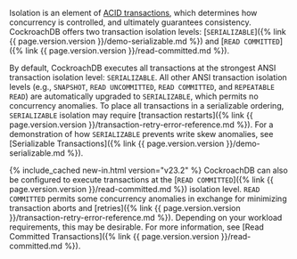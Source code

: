 Isolation is an element of [ACID transactions](https://en.wikipedia.org/wiki/ACID), which determines how concurrency is controlled, and ultimately guarantees consistency. CockroachDB offers two transaction isolation levels: [`SERIALIZABLE`]({% link {{ page.version.version }}/demo-serializable.md %}) and [`READ COMMITTED`]({% link {{ page.version.version }}/read-committed.md %}).

By default, CockroachDB executes all transactions at the strongest ANSI transaction isolation level: `SERIALIZABLE`. All other ANSI transaction isolation levels (e.g., `SNAPSHOT`, `READ UNCOMMITTED`, `READ COMMITTED`, and `REPEATABLE READ`) are automatically upgraded to `SERIALIZABLE`, which permits no concurrency anomalies. To place all transactions in a serializable ordering, `SERIALIZABLE` isolation may require [transaction restarts]({% link {{ page.version.version }}/transaction-retry-error-reference.md %}). For a demonstration of how `SERIALIZABLE` prevents write skew anomalies, see [Serializable Transactions]({% link {{ page.version.version }}/demo-serializable.md %}).

{% include_cached new-in.html version="v23.2" %} CockroachDB can also be configured to execute transactions at the [`READ COMMITTED`]({% link {{ page.version.version }}/read-committed.md %}) isolation level. `READ COMMITTED` permits some concurrency anomalies in exchange for minimizing transaction aborts and [retries]({% link {{ page.version.version }}/transaction-retry-error-reference.md %}). Depending on your workload requirements, this may be desirable. For more information, see [Read Committed Transactions]({% link {{ page.version.version }}/read-committed.md %}).
